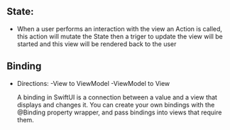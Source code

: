 ## State:
- When a user performs an interaction with the view an Action is called, this action will mutate the State then a triger to update the view will be started and this view will be rendered back to the user


## Binding 
- Directions:
    -View to ViewModel
    -ViewModel to View
    
    A binding in SwiftUI is a connection between a value and a view that displays and changes it. You can create your own bindings with the @Binding property wrapper, and pass bindings into views that require them.

